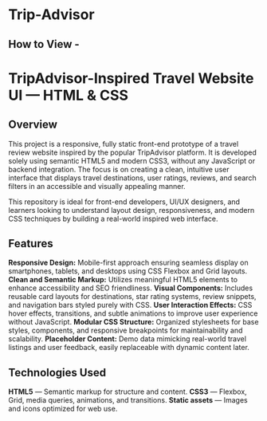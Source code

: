 # Trip-Advisor

## How to View - 

# TripAdvisor-Inspired Travel Website UI — HTML & CSS 

## Overview
This project is a responsive, fully static front-end prototype of a travel review website inspired by the popular TripAdvisor platform.
It is developed solely using semantic HTML5 and modern CSS3, without any JavaScript or backend integration. The focus is on creating a clean, intuitive 
user interface that displays travel destinations, user ratings, reviews, and search filters in an accessible and visually appealing manner.

This repository is ideal for front-end developers, UI/UX designers, and learners looking to understand layout design, responsiveness, and
modern CSS techniques by building a real-world inspired web interface.

## Features

**Responsive Design:** Mobile-first approach ensuring seamless display on smartphones, tablets, and desktops using CSS Flexbox and Grid layouts.
**Clean and Semantic Markup:** Utilizes meaningful HTML5 elements to enhance accessibility and SEO friendliness.
**Visual Components:** Includes reusable card layouts for destinations, star rating systems, review snippets, and navigation bars styled purely with CSS.
**User Interaction Effects:** CSS hover effects, transitions, and subtle animations to improve user experience without JavaScript.
**Modular CSS Structure:** Organized stylesheets for base styles, components, and responsive breakpoints for maintainability and scalability.
**Placeholder Content:** Demo data mimicking real-world travel listings and user feedback, easily replaceable with dynamic content later.


## Technologies Used

**HTML5** — Semantic markup for structure and content.
**CSS3** — Flexbox, Grid, media queries, animations, and transitions.
**Static assets** — Images and icons optimized for web use.
